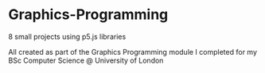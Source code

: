 # Graphics-Programming
8 small projects using p5.js libraries

All created as part of the Graphics Programming module I completed for my BSc Computer Science @ University of London
